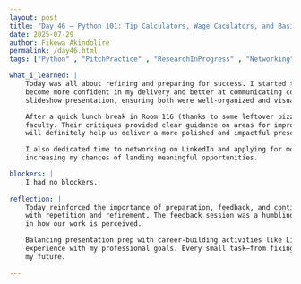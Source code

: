 ```yaml
---
layout: post
title: "Day 46 – Python 101: Tip Calculators, Wage Caculators, and Basics"
date: 2025-07-29
author: Fikewa Akindolire
permalink: /day46.html
tags: ["Python" , "PitchPractice" , "ResearchInProgress" , "Networking" , "ProfessionalGrowth" , "FeedbackMatters" , "Machine Learning"]

what_i_learned: |
    Today was all about refining and preparing for success. I started the day by practicing my pitch for the final presentation, which helped me
    become more confident in my delivery and better at communicating complex ideas clearly. We also focused on fine-tuning our research paper and 
    slideshow presentation, ensuring both were well-organized and visually effective.

    After a quick lunch break in Room 116 (thanks to some leftover pizza from a previous event!), we had a valuable feedback session with our
    faculty. Their critiques provided clear guidance on areas for improvement, especially in how we structure and present our slides. This feedback 
    will definitely help us deliver a more polished and impactful presentation.

    I also dedicated time to networking on LinkedIn and applying for more internships—further strengthening my professional presence and 
    increasing my chances of landing meaningful opportunities.

blockers: |
    I had no blockers. 
  
reflection: |
    Today reinforced the importance of preparation, feedback, and continuous learning. Practicing my pitch reminded me that confidence comes
    with repetition and refinement. The feedback session was a humbling but essential reminder that even small changes can make a big difference 
    in how our work is perceived.

    Balancing presentation prep with career-building activities like LinkedIn networking also felt like a step forward in aligning my academic
    experience with my professional goals. Every small task—from fixing slides to sending out internship applications—felt like an investment in 
    my future.
  
---
```

